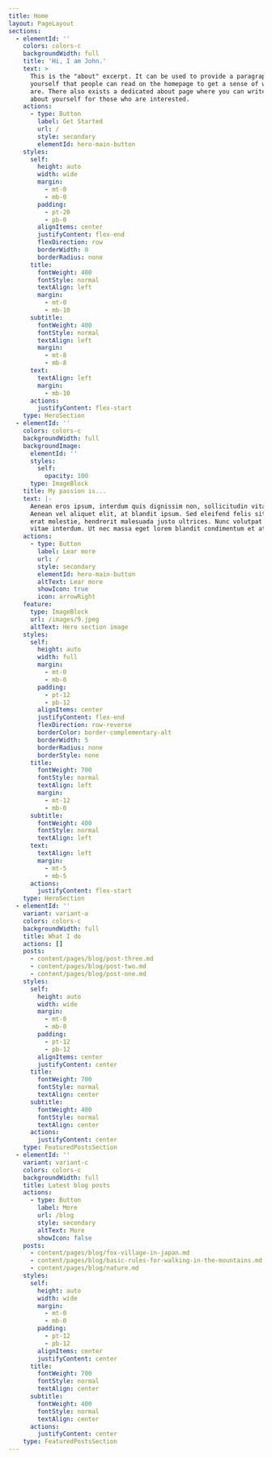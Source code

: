 ```yaml
---
title: Home
layout: PageLayout
sections:
  - elementId: ''
    colors: colors-c
    backgroundWidth: full
    title: 'Hi, I am John.'
    text: >
      This is the "about" excerpt. It can be used to provide a paragraph about
      yourself that people can read on the homepage to get a sense of who you
      are. There also exists a dedicated about page where you can write more
      about yourself for those who are interested.
    actions:
      - type: Button
        label: Get Started
        url: /
        style: secondary
        elementId: hero-main-button
    styles:
      self:
        height: auto
        width: wide
        margin:
          - mt-0
          - mb-0
        padding:
          - pt-20
          - pb-0
        alignItems: center
        justifyContent: flex-end
        flexDirection: row
        borderWidth: 0
        borderRadius: none
      title:
        fontWeight: 400
        fontStyle: normal
        textAlign: left
        margin:
          - mt-0
          - mb-10
      subtitle:
        fontWeight: 400
        fontStyle: normal
        textAlign: left
        margin:
          - mt-8
          - mb-8
      text:
        textAlign: left
        margin:
          - mb-10
      actions:
        justifyContent: flex-start
    type: HeroSection
  - elementId: ''
    colors: colors-c
    backgroundWidth: full
    backgroundImage:
      elementId: ''
      styles:
        self:
          opacity: 100
      type: ImageBlock
    title: My passion is...
    text: |-
      Aenean eros ipsum, interdum quis dignissim non, sollicitudin vitae nisl.
      Aenean vel aliquet elit, at blandit ipsum. Sed eleifend felis sit amet
      erat molestie, hendrerit malesuada justo ultrices. Nunc volutpat at erat
      vitae interdum. Ut nec massa eget lorem blandit condimentum et at risus.
    actions:
      - type: Button
        label: Lear more
        url: /
        style: secondary
        elementId: hero-main-button
        altText: Lear more
        showIcon: true
        icon: arrowRight
    feature:
      type: ImageBlock
      url: /images/9.jpeg
      altText: Hero section image
    styles:
      self:
        height: auto
        width: full
        margin:
          - mt-0
          - mb-0
        padding:
          - pt-12
          - pb-12
        alignItems: center
        justifyContent: flex-end
        flexDirection: row-reverse
        borderColor: border-complementary-alt
        borderWidth: 5
        borderRadius: none
        borderStyle: none
      title:
        fontWeight: 700
        fontStyle: normal
        textAlign: left
        margin:
          - mt-12
          - mb-0
      subtitle:
        fontWeight: 400
        fontStyle: normal
        textAlign: left
      text:
        textAlign: left
        margin:
          - mt-5
          - mb-5
      actions:
        justifyContent: flex-start
    type: HeroSection
  - elementId: ''
    variant: variant-a
    colors: colors-c
    backgroundWidth: full
    title: What I do
    actions: []
    posts:
      - content/pages/blog/post-three.md
      - content/pages/blog/post-two.md
      - content/pages/blog/post-one.md
    styles:
      self:
        height: auto
        width: wide
        margin:
          - mt-0
          - mb-0
        padding:
          - pt-12
          - pb-12
        alignItems: center
        justifyContent: center
      title:
        fontWeight: 700
        fontStyle: normal
        textAlign: center
      subtitle:
        fontWeight: 400
        fontStyle: normal
        textAlign: center
      actions:
        justifyContent: center
    type: FeaturedPostsSection
  - elementId: ''
    variant: variant-c
    colors: colors-c
    backgroundWidth: full
    title: Latest blog posts
    actions:
      - type: Button
        label: More
        url: /blog
        style: secondary
        altText: More
        showIcon: false
    posts:
      - content/pages/blog/fox-village-in-japan.md
      - content/pages/blog/basic-rules-for-walking-in-the-mountains.md
      - content/pages/blog/nature.md
    styles:
      self:
        height: auto
        width: wide
        margin:
          - mt-0
          - mb-0
        padding:
          - pt-12
          - pb-12
        alignItems: center
        justifyContent: center
      title:
        fontWeight: 700
        fontStyle: normal
        textAlign: center
      subtitle:
        fontWeight: 400
        fontStyle: normal
        textAlign: center
      actions:
        justifyContent: center
    type: FeaturedPostsSection
---
```


